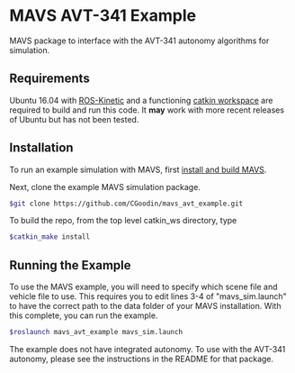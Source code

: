 # MAVS AVT-341 Example
MAVS package to interface with the AVT-341 autonomy algorithms for simulation.

## Requirements
Ubuntu 16.04 with [ROS-Kinetic](http://wiki.ros.org/kinetic/Installation/Ubuntu) and a functioning [catkin workspace](http://wiki.ros.org/catkin/Tutorials/create_a_workspace) are required to build and run this code. It **may** work with more recent releases of Ubuntu but has not been tested.

## Installation
To run an example simulation with MAVS, first [install and build MAVS](https://gitlab.com/cgoodin/msu-autonomous-vehicle-simulator/-/wikis/MavsBuildInstructions).

Next, clone the example MAVS simulation package.
```bash
$git clone https://github.com/CGoodin/mavs_avt_example.git
```

To build the repo, from the top level catkin_ws directory, type
```bash
$catkin_make install
```

## Running the Example

To use the MAVS example, you will need to specify which scene file and vehicle file to use. This requires you to edit lines 3-4 of "mavs_sim.launch" to have the correct path to the data folder of your MAVS installation. With this complete, you can run the example.
```bash
$roslaunch mavs_avt_example mavs_sim.launch
```

The example does not have integrated autonomy. To use with the AVT-341 autonomy, please see the instructions in the README for that package.
